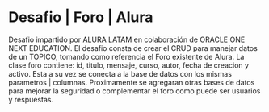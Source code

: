 # Desafio | Foro | Alura
Desafio impartido por ALURA LATAM en colaboración de ORACLE ONE NEXT EDUCATION. El desafio consta de crear el CRUD para manejar datos de un TOPICO, tomando como referencia el Foro existente de Alura. La clase foro contiene: id, titulo, mensaje, curso, autor, fecha de creacion y activo. Esta a su vez se conecta a la base de datos con los mismas parametros | columnas. Proximamente se agregaran otras bases de datos para mejorar la seguridad o complementar el foro como puede ser usuarios y respuestas.
